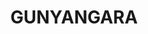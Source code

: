 ---
lastmod: '2025-04-06T06:05:19+00:00'
latitude: -12.21424182
layout: suburb
longitude: 136.7083085
postcode: 0880
state: NT
title: GUNYANGARA
url: /nt/gunyangara/
---